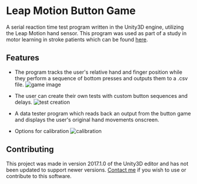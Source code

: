 # Leap Motion Button Game
A serial reaction time test program written in the Unity3D engine, utilizing the Leap Motion hand sensor.
This program was used as part of a study in motor learning in stroke patients which can be found [here](https://ieeexplore.ieee.org/abstract/document/8329689).

## Features
- The program tracks the user's relative hand and finger position while they perform a sequence of bottom presses and outputs them to a .csv file.
![game image](url)

- The user can create their own tests with custom button sequences and delays.
![test creation](url)

- A data tester program which reads back an output from the button game and displays the user's original hand movements onscreen.

- Options for calibration
![calibration](url)

## Contributing
This project was made in version 2017.1.0 of the Unity3D editor and has not been updated to support newer versions.
[Contact me](mailto:junqiwu02@gmail.com) if you wish to use or contribute to this software.
